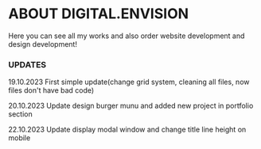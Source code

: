 <h1>ABOUT DIGITAL.ENVISION</h1>
<p>Here you can see all my works and also order website development and design development!</p>
<h3>UPDATES</h3>
<p>19.10.2023 First simple update(change grid system, cleaning all files, now files don't have bad code)</p>
<p>20.10.2023 Update design burger munu and added new project in portfolio section</p>
<p>22.10.2023 Update display modal window and change title line height on mobile</p>
